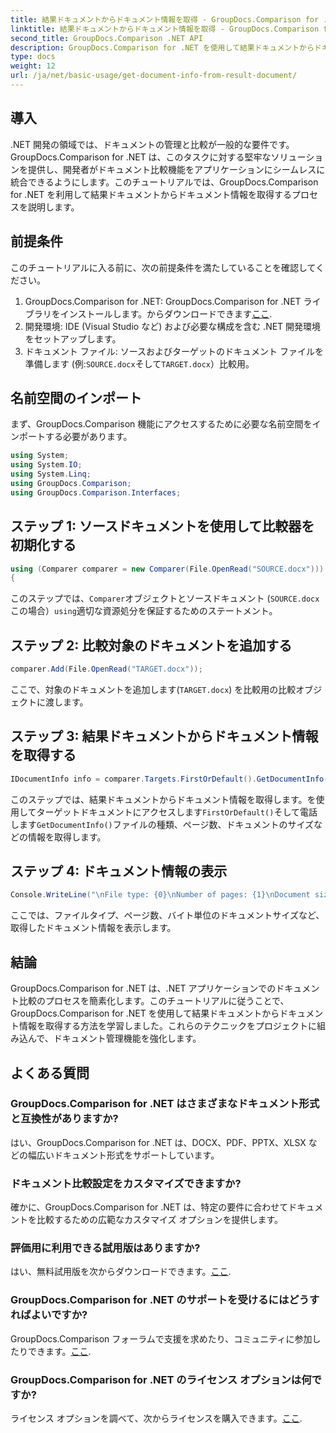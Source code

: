 ```yaml
---
title: 結果ドキュメントからドキュメント情報を取得 - GroupDocs.Comparison for .NET
linktitle: 結果ドキュメントからドキュメント情報を取得 - GroupDocs.Comparison for .NET
second_title: GroupDocs.Comparison .NET API
description: GroupDocs.Comparison for .NET を使用して結果ドキュメントからドキュメント情報を取得する方法を学習します。 .NET 開発者向けに簡単な手順を説明します。
type: docs
weight: 12
url: /ja/net/basic-usage/get-document-info-from-result-document/
---
```

## 導入
.NET 開発の領域では、ドキュメントの管理と比較が一般的な要件です。 GroupDocs.Comparison for .NET は、このタスクに対する堅牢なソリューションを提供し、開発者がドキュメント比較機能をアプリケーションにシームレスに統合できるようにします。このチュートリアルでは、GroupDocs.Comparison for .NET を利用して結果ドキュメントからドキュメント情報を取得するプロセスを説明します。 
## 前提条件
このチュートリアルに入る前に、次の前提条件を満たしていることを確認してください。
1. GroupDocs.Comparison for .NET: GroupDocs.Comparison for .NET ライブラリをインストールします。からダウンロードできます[ここ](https://releases.groupdocs.com/comparison/net/).
2. 開発環境: IDE (Visual Studio など) および必要な構成を含む .NET 開発環境をセットアップします。
3. ドキュメント ファイル: ソースおよびターゲットのドキュメント ファイルを準備します (例:`SOURCE.docx`そして`TARGET.docx`）比較用。

## 名前空間のインポート
まず、GroupDocs.Comparison 機能にアクセスするために必要な名前空間をインポートする必要があります。

```csharp
using System;
using System.IO;
using System.Linq;
using GroupDocs.Comparison;
using GroupDocs.Comparison.Interfaces;
```

## ステップ 1: ソースドキュメントを使用して比較器を初期化する
```csharp
using (Comparer comparer = new Comparer(File.OpenRead("SOURCE.docx")))
{
```
このステップでは、`Comparer`オブジェクトとソースドキュメント (`SOURCE.docx`この場合）`using`適切な資源処分を保証するためのステートメント。
## ステップ 2: 比較対象のドキュメントを追加する
```csharp
comparer.Add(File.OpenRead("TARGET.docx"));
```
ここで、対象のドキュメントを追加します(`TARGET.docx`) を比較用の比較オブジェクトに渡します。
## ステップ 3: 結果ドキュメントからドキュメント情報を取得する
```csharp
IDocumentInfo info = comparer.Targets.FirstOrDefault().GetDocumentInfo();
```
このステップでは、結果ドキュメントからドキュメント情報を取得します。を使用してターゲットドキュメントにアクセスします`FirstOrDefault()`そして電話します`GetDocumentInfo()`ファイルの種類、ページ数、ドキュメントのサイズなどの情報を取得します。
## ステップ 4: ドキュメント情報の表示
```csharp
Console.WriteLine("\nFile type: {0}\nNumber of pages: {1}\nDocument size: {2} bytes", info.FileType, info.PageCount, info.Size);
```
ここでは、ファイルタイプ、ページ数、バイト単位のドキュメントサイズなど、取得したドキュメント情報を表示します。

## 結論
GroupDocs.Comparison for .NET は、.NET アプリケーションでのドキュメント比較のプロセスを簡素化します。このチュートリアルに従うことで、GroupDocs.Comparison for .NET を使用して結果ドキュメントからドキュメント情報を取得する方法を学習しました。これらのテクニックをプロジェクトに組み込んで、ドキュメント管理機能を強化します。
## よくある質問
### GroupDocs.Comparison for .NET はさまざまなドキュメント形式と互換性がありますか?
はい、GroupDocs.Comparison for .NET は、DOCX、PDF、PPTX、XLSX などの幅広いドキュメント形式をサポートしています。
### ドキュメント比較設定をカスタマイズできますか?
確かに、GroupDocs.Comparison for .NET は、特定の要件に合わせてドキュメントを比較するための広範なカスタマイズ オプションを提供します。
### 評価用に利用できる試用版はありますか?
はい、無料試用版を次からダウンロードできます。[ここ](https://releases.groupdocs.com/).
### GroupDocs.Comparison for .NET のサポートを受けるにはどうすればよいですか?
 GroupDocs.Comparison フォーラムで支援を求めたり、コミュニティに参加したりできます。[ここ](https://forum.groupdocs.com/c/comparison/12).
### GroupDocs.Comparison for .NET のライセンス オプションは何ですか?
ライセンス オプションを調べて、次からライセンスを購入できます。[ここ](https://purchase.groupdocs.com/buy).